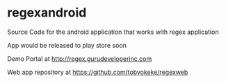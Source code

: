 # regexandroid
Source Code for the android application that works with regex application

App would be released to play store soon

Demo Portal at http://regex.gurudeveloperinc.com

Web app repository at https://github.com/tobyokeke/regexweb
